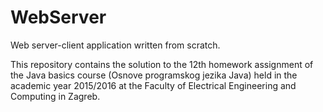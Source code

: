 # WebServer
Web server-client application written from scratch.

This repository contains the solution to the 12th homework assignment of the Java basics course (Osnove programskog jezika Java) held in the academic year 2015/2016 at the Faculty of Electrical Engineering and Computing in Zagreb.

